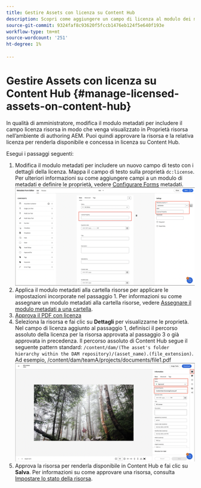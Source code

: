```yaml
---
title: Gestire Assets con licenza su Content Hub
description: Scopri come aggiungere un campo di licenza al modulo dei metadati delle risorse, applicare la proprietà dei metadati della licenza alle cartelle di risorse e approvare le risorse con le licenze per l’utilizzo.
source-git-commit: 9324faf8c93620f5fccb1476eb124f5e640f193e
workflow-type: tm+mt
source-wordcount: '251'
ht-degree: 1%

---
```



# Gestire Assets con licenza su Content Hub {#manage-licensed-assets-on-content-hub}

In qualità di amministratore, modifica il modulo metadati per includere il campo licenza risorsa in modo che venga visualizzato in Proprietà risorsa nell’ambiente di authoring AEM. Puoi quindi approvare la risorsa e la relativa licenza per renderla disponibile e concessa in licenza su Content Hub.

Esegui i passaggi seguenti:

1. Modifica il modulo metadati per includere un nuovo campo di testo con i dettagli della licenza. Mappa il campo di testo sulla proprietà `dc:license`. Per ulteriori informazioni su come aggiungere campi a un modulo di metadati e definire le proprietà, vedere [Configurare Forms](/help/assets/metadata-assets-view.md#metadata-forms) metadati.
   ![estrazione zip](/help/assets/assets/metadata-form-edit.png)
1. Applica il modulo metadati alla cartella risorse per applicare le impostazioni incorporate nel passaggio 1. Per informazioni su come assegnare un modulo metadati alla cartella risorse, vedere [Assegnare il modulo metadati a una cartella](/help/assets/metadata-assets-view.md#metadata-forms).
1. [Approva il PDF con licenza](/help/assets/manage-organize-assets-view.md#set-asset-status)
1. Seleziona la risorsa e fai clic su **Dettagli** per visualizzarne le proprietà. Nel campo di licenza aggiunto al passaggio 1, definisci il percorso assoluto della licenza per la risorsa approvata al passaggio 3 o già approvata in precedenza. Il percorso assoluto di Content Hub segue il seguente pattern standard: `/content/dam/(The asset's folder hierarchy within the DAM repository)/(asset_name).(file_extension)`. Ad esempio, /content/dam/teamA/projects/documents/file1.pdf
   ![percorso assoluto](/help/assets/assets/absolute-path.png)
1. Approva la risorsa per renderla disponibile in Content Hub e fai clic su **Salva**. Per informazioni su come approvare una risorsa, consulta [Impostare lo stato della risorsa](/help/assets/manage-organize-assets-view.md#set-asset-status).




